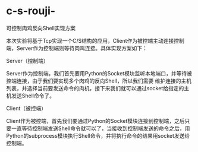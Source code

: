 # c-s-rouji-
可控制肉鸡反向Shell实现方案

本次实验将基于Tcp实现一个C/S结构的应用，Client作为被控端主动连接控制端，Server作为控制端则等待肉鸡连接。具体实现方案如下：

Server（控制端）

Server作为控制端，我们首先要用Python的Socket模块监听本地端口，并等待被控端连接，由于我们要实现多个肉鸡的反向Shell，所以我们需要 维护连接的主机列表，并选择当前要发送命令的肉机，接下来我们就可以通过socket给指定的主机发送Shell命令了。

Client（被控端）

Client作为被控端，首先我们要通过Python的Socket模块连接到控制端，之后只要一直等待控制端发送Shell命令就可以了，当接收到控制端发送的命令之后，用Python的subprocess模块执行Shell命令，并将执行命令的结果用socket发送给控制端。
